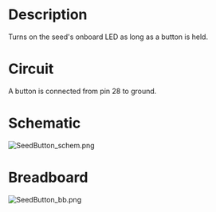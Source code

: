 # Description
Turns on the seed's onboard LED as long as a button is held.

# Circuit
A button is connected from pin 28 to ground.

# Schematic
![SeedButton_schem.png](https://github.com/electro-smith/DaisyExamples/blob/master/seed/SeedButton/resource/SeedButton_schem.png)

# Breadboard
![SeedButton_bb.png](https://github.com/electro-smith/DaisyExamples/blob/master/seed/SeedButton/resource/SeedButton_bb.png)